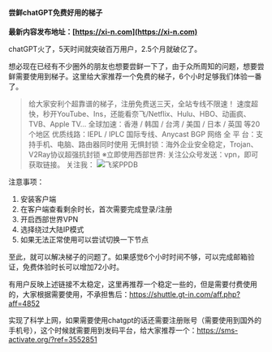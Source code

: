 #### 尝鲜chatGPT免费好用的梯子

**最新内容发布地址：[https://xi-n.com](https://xi-n.com)**

chatGPT火了，5天时间就突破百万用户，2.5个月就破亿了。

想必现在已经有不少圈外的朋友也想要尝鲜一下了，由于众所周知的问题，想要尝鲜需要使用到梯子。这里给大家推荐一个免费的梯子，6个小时足够我们体验一番了。


> 给大家安利个超靠谱的梯子，注册免费送三天，全站专线不限速！
速度超快，秒开YouTube、Ins，还能看奈飞/Netflix、Hulu、HBO、动画疯、TVB、Apple TV...
全球加速：香港 / 韩国 / 台湾 / 美国 / 日本 / 英国 等20个地区
优质线路：IEPL / IPLC 国际专线、Anycast BGP 网络
全 平 台：支持手机、电脑、路由器同时使用
无惧封锁：海外企业安全稳定，Trojan、V2Ray协议超强抗封锁
※立即使用西部世界: 关注公众号发送：vpn，即可获取链接。
关注我：
![飞桨PPDB](https://aistudio-llm-static-online.cdn.bcebos.com/2133/2694/20240628160b40caadd0924f97a18bebe0ad21ba66f82dd7edc96d4cf2b1a5063cc1679a2c?x-bce-process=image/resize,m_fill,w_1100,h_400)

注意事项：
1. 安装客户端
2. 在客户端查看剩余时长，首次需要完成登录/注册
3. 开启西部世界VPN
4. 选择绕过大陆IP模式
5. 如果无法正常使用可以尝试切换一下节点

至此，就可以解决梯子的问题了。如果感觉6个小时时间不够，可以完成邮箱验证，免费体验时长可以增加72小时。

有用户反映上述链接不太稳定，这里再推荐一个稳定一些的，但是需要付费使用的，大家根据需要使用，不承担售后：https://shuttle.gt-in.com/aff.php?aff=4852


实现了科学上网，如果需要使用chatgpt的话还需要注册账号（需要使用到国外的手机号），这个时候就需要用到发码平台，给大家推荐一个：https://sms-activate.org/?ref=3552851